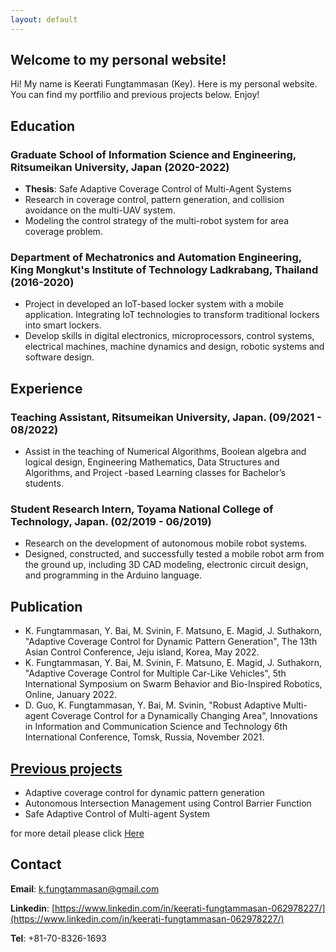 ```yaml
---
layout: default
---
```


## Welcome to my personal website!
Hi! My name is Keerati Fungtammasan (Key). Here is my personal website. You can find my portfilio and previous projects below. Enjoy!

## Education
### Graduate School of Information Science and Engineering, Ritsumeikan University, Japan (2020-2022)
* **Thesis**: Safe Adaptive Coverage Control of Multi-Agent Systems
* Research in coverage control, pattern generation, and collision avoidance on the multi-UAV system.
* Modeling the control strategy of the multi-robot system for area coverage problem.

### Department of Mechatronics and Automation Engineering, King Mongkut's Institute of Technology Ladkrabang, Thailand (2016-2020)
* Project in developed an IoT-based locker system with a mobile application. Integrating IoT technologies to transform traditional lockers into smart lockers.
* Develop skills in digital electronics, microprocessors, control systems, electrical machines, machine dynamics and design, robotic systems and software design.

## Experience
### Teaching Assistant, Ritsumeikan University, Japan. (09/2021 - 08/2022)
* Assist in the teaching of Numerical Algorithms, Boolean algebra and logical design, Engineering Mathematics, Data Structures and Algorithms, and Project -based Learning classes for Bachelor’s students.

### Student Research Intern, Toyama National College of Technology, Japan. (02/2019 - 06/2019)
* Research on the development of autonomous mobile robot systems.
* Designed, constructed, and successfully tested a mobile robot arm from the ground up, including 3D CAD modeling, electronic circuit design, and programming in the Arduino language.

## Publication
* K. Fungtammasan, Y. Bai, M. Svinin, F. Matsuno, E. Magid, J. Suthakorn, "Adaptive Coverage Control for Dynamic Pattern Generation", The 13th Asian Control Conference, Jeju island, Korea, May 2022.
* K. Fungtammasan, Y. Bai, M. Svinin, F. Matsuno, E. Magid, J. Suthakorn, "Adaptive Coverage Control for Multiple Car-Like Vehicles", 5th International Symposium on Swarm Behavior and Bio-Inspired Robotics, Online, January 2022.
* D. Guo, K. Fungtammasan, Y. Bai, M. Svinin, "Robust Adaptive Multi-agent Coverage Control for a Dynamically Changing Area", Innovations in Information and Communication Science and Technology 6th International Conference, Tomsk, Russia, November 2021.

## [Previous projects](https://keeratifts.github.io/previous-works.html)
* Adaptive coverage control for dynamic pattern generation
* Autonomous Intersection Management using Control Barrier Function
* Safe Adaptive Control of Multi-agent System

for more detail please click [Here](https://keeratifts.github.io/previous-works.html)

## Contact
**Email**: k.fungtammasan@gmail.com

**Linkedin**: [https://www.linkedin.com/in/keerati-fungtammasan-062978227/](https://www.linkedin.com/in/keerati-fungtammasan-062978227/)

**Tel**: +81-70-8326-1693
